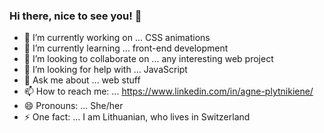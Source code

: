 ### Hi there, nice to see you! 👋


- 🔭 I’m currently working on ... CSS animations
- 🌱 I’m currently learning ... front-end development
- 👯 I’m looking to collaborate on ... any interesting web project
- 🤔 I’m looking for help with ... JavaScript
- 💬 Ask me about ... web stuff
- 📫 How to reach me: ... https://www.linkedin.com/in/agne-plytnikiene/
- 😄 Pronouns: ... She/her
- ⚡ One fact: ... I am Lithuanian, who lives in Switzerland

